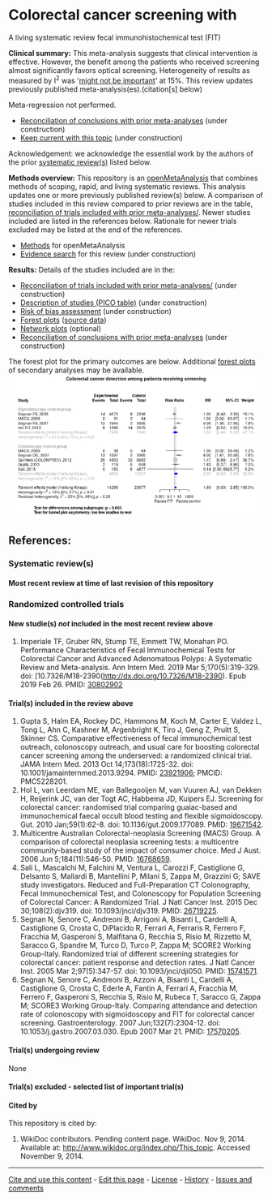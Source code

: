 Colorectal cancer screening with 
============================================
A living systematic review fecal immunohistochemical test (FIT) 

**Clinical summary:** This meta-analysis suggests that clinical intervention *is* effective. However, the benefit among the patients who received screening almost significantly favors optical screening. Heterogeneity of results as measured by I<sup>2</sup> was '[might not be important](http://handbook-5-1.cochrane.org/chapter_9/9_5_2_identifying_and_measuring_heterogeneity.htm)' at 15%. This review updates previously published meta-analysis(es).(citation[s] below)

Meta-regression not performed.
* [Reconciliation of conclusions with prior meta-analyses](files/reconciliation-tables/Reconciliation%20of%20conclusions.pdf) (under construction)
* [Keep current with this topic](files/searching/Keep-up.md) (under construction)

Acknowledgement: we acknowledge the essential work by the authors of the prior [systematic review(s)](#systematic-reviews) listed below.

**Methods overview:** This repository is an [openMetaAnalysis](https://openmetaanalysis.github.io/) that combines methods of scoping, rapid, and living systematic reviews.  This analysis updates one or more previously published review(s) below. A comparison of studies included in this review compared to prior reviews are in the table, [reconciliation of trials included with prior meta-analyses/](files/reconciliation-tables/Reconciliation%20of%20studies.pdf). Newer studies included are listed in the references below. Rationale for newer trials excluded may be listed at the end of the references. 
* [Methods](http://openmetaanalysis.github.io/methods.html) for openMetaAnalysis
* [Evidence search](files/searching/evidence-search.md) for this review (under construction)

**Results:** Details of the studies included are in the:
* [Reconciliation of trials included with prior meta-analyses/](files/reconciliation-tables/Reconciliation%20of%20studies.pdf) (under construction)
* [Description of studies (PICO table)](files/study-details/table-pico.pdf) (under construction)
* [Risk of bias assessment](files/study-details/table-bias.pdf) (under construction)
* [Forest plots](../master/files/forest-plots) ([source data](files/data))
* [Network plots](../master/files/network) (optional)
* [Reconciliation of conclusions with prior meta-analyses](files/reconciliation-tables/Reconciliation%20of%20conclusions.pdf) (under construction)

The forest plot for the primary outcomes are below. Additional [forest plots](files/forest-plots) of secondary analyses may be available. 
![Principle results](files/forest-plots/Outcome-Primary.png)

<!-- The meta-regression for the primary outcomes are below. Additional [meta-regressions](files/metaregression) of secondary analyses may be available. 
![Principle results for benefit](files/metaregression/Outcome-Primary.png "Principle results for benefit]")

The GRADE Profile is below. ![GRADE Profile](files/GRADE-profiles/Summary-of-findings-table.png "GRADE Profile")
-->
References:
----------------------------------

### Systematic review(s)
#### Most recent review at time of last revision of this repository


### Randomized controlled trials
#### New studie(s) *not* included in the most recent review above
1. Imperiale TF, Gruber RN, Stump TE, Emmett TW, Monahan PO. Performance Characteristics of Fecal Immunochemical Tests for Colorectal Cancer and Advanced Adenomatous Polyps: A Systematic Review and Meta-analysis. Ann Intern Med. 2019 Mar 5;170(5):319-329. doi: [10.7326/M18-2390(http://dx.doi.org/10.7326/M18-2390). Epub 2019 Feb 26. PMID: [30802902](http://pubmed.gov/30802902)

#### Trial(s) included in the review above
1. Gupta S, Halm EA, Rockey DC, Hammons M, Koch M, Carter E, Valdez L, Tong L, Ahn C, Kashner M, Argenbright K, Tiro J, Geng Z, Pruitt S, Skinner CS. Comparative effectiveness of fecal immunochemical test outreach, colonoscopy outreach, and usual care for boosting colorectal cancer screening among the underserved: a randomized clinical trial. JAMA Intern Med. 2013 Oct 14;173(18):1725-32. doi: 10.1001/jamainternmed.2013.9294. PMID: [23921906](http://pubmed.gov/23921906); PMCID: PMC5228201.
2. Hol L, van Leerdam ME, van Ballegooijen M, van Vuuren AJ, van Dekken H, Reijerink JC, van der Togt AC, Habbema JD, Kuipers EJ. Screening for colorectal cancer: randomised trial comparing guaiac-based and immunochemical faecal occult blood testing and flexible sigmoidoscopy. Gut. 2010 Jan;59(1):62-8. doi: 10.1136/gut.2009.177089. PMID: [19671542](http://pubmed.gov/19671542).
3. Multicentre Australian Colorectal-neoplasia Screening (MACS) Group. A comparison of colorectal neoplasia screening tests: a multicentre community-based study of the impact of consumer choice. Med J Aust. 2006 Jun 5;184(11):546-50. PMID: [16768659](http://pubmed.gov/16768659).
4. Sali L, Mascalchi M, Falchini M, Ventura L, Carozzi F, Castiglione G, Delsanto S, Mallardi B, Mantellini P, Milani S, Zappa M, Grazzini G; SAVE study investigators. Reduced and Full-Preparation CT Colonography, Fecal Immunochemical Test, and Colonoscopy for Population Screening of Colorectal Cancer: A Randomized Trial. J Natl Cancer Inst. 2015 Dec 30;108(2):djv319. doi: 10.1093/jnci/djv319. PMID: [26719225](http://pubmed.gov/26719225).
5. Segnan N, Senore C, Andreoni B, Arrigoni A, Bisanti L, Cardelli A, Castiglione G, Crosta C, DiPlacido R, Ferrari A, Ferraris R, Ferrero F, Fracchia M, Gasperoni S, Malfitana G, Recchia S, Risio M, Rizzetto M, Saracco G, Spandre M, Turco D, Turco P, Zappa M; SCORE2 Working Group-Italy. Randomized trial of different screening strategies for colorectal cancer: patient response and detection rates. J Natl Cancer Inst. 2005 Mar 2;97(5):347-57. doi: 10.1093/jnci/dji050. PMID: [15741571](http://pubmed.gov/15741571).
6. Segnan N, Senore C, Andreoni B, Azzoni A, Bisanti L, Cardelli A, Castiglione G, Crosta C, Ederle A, Fantin A, Ferrari A, Fracchia M, Ferrero F, Gasperoni S, Recchia S, Risio M, Rubeca T, Saracco G, Zappa M; SCORE3 Working Group-Italy. Comparing attendance and detection rate of colonoscopy with sigmoidoscopy and FIT for colorectal cancer screening. Gastroenterology. 2007 Jun;132(7):2304-12. doi: 10.1053/j.gastro.2007.03.030. Epub 2007 Mar 21. PMID: [17570205](http://pubmed.gov/17570205).

#### Trial(s) undergoing review
None

#### Trial(s) excluded - selected list of important trial(s)

#### Cited by
This repository is cited by:

1. WikiDoc contributors. Pending content page. WikiDoc. Nov 9, 2014. Available at: http://www.wikidoc.org/index.php/This_topic. Accessed November 9, 2014. 

-------------------------------
[Cite and use this content](https://github.com/openMetaAnalysis/openMetaAnalysis.github.io/blob/master/reusing.MD)  - [Edit this page](../../edit/master/README.md) - [License](files/LICENSE.md) - [History](../../commits/master/README.md)  - 
[Issues and comments](../../issues?q=is%3Aboth+is%3Aissue)

